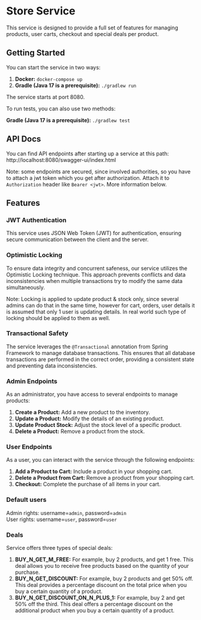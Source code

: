 # Store Service
This service is designed to provide a full set of features for managing products, user carts, checkout and special deals per product.

## Getting Started

You can start the service in two ways:

1. **Docker:** `docker-compose up`
2. **Gradle (Java 17 is a prerequisite):** `./gradlew run`

The service starts at port 8080.

To run tests, you can also use two methods:

**Gradle (Java 17 is a prerequisite):** `./gradlew test`

## API Docs
You can find API endpoints after starting up a service at this path:
http://localhost:8080/swagger-ui/index.html

Note: some endpoints are secured, since involved authorities, so you have to attach a jwt token which you get after authorization.
Attach it to `Authorization` header like `Bearer <jwt>`. More information below.

## Features

### JWT Authentication
This service uses JSON Web Token (JWT) for authentication, ensuring secure communication between the client and the server.

### Optimistic Locking
To ensure data integrity and concurrent safeness, our service utilizes the Optimistic Locking technique. 
This approach prevents conflicts and data inconsistencies when multiple transactions try to modify the same data simultaneously.

Note: Locking is applied to update product & stock only, since several admins can do that in the same time,
however for cart, orders, user details it is assumed that only 1 user is updating details. 
In real world such type of locking should be applied to them as well.

### Transactional Safety
The service leverages the `@Transactional` annotation from Spring Framework to manage database transactions. 
This ensures that all database transactions are performed in the correct order, providing a consistent state and preventing data inconsistencies.

### Admin Endpoints
As an administrator, you have access to several endpoints to manage products:

1. **Create a Product:** Add a new product to the inventory.
2. **Update a Product:** Modify the details of an existing product.
3. **Update Product Stock:** Adjust the stock level of a specific product.
4. **Delete a Product:** Remove a product from the stock.

### User Endpoints
As a user, you can interact with the service through the following endpoints:

1. **Add a Product to Cart:** Include a product in your shopping cart.
2. **Delete a Product from Cart:** Remove a product from your shopping cart.
3. **Checkout:** Complete the purchase of all items in your cart.

### Default users
Admin rights: username=`admin`, password=`admin` \
User rights: username=`user`, password=`user`

### Deals
Service offers three types of special deals:

1. **BUY_N_GET_M_FREE:** For example, buy 2 products, and get 1 free. This deal allows you to receive free products based on the quantity of your purchase.
2. **BUY_N_GET_DISCOUNT:** For example, buy 2 products and get 50% off. This deal provides a percentage discount on the total price when you buy a certain quantity of a product.
3. **BUY_N_GET_DISCOUNT_ON_N_PLUS_1:** For example, buy 2 and get 50% off the third. This deal offers a percentage discount on the additional product when you buy a certain quantity of a product.
